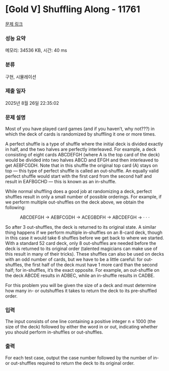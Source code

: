 # [Gold V] Shuffling Along - 11761 

[문제 링크](https://www.acmicpc.net/problem/11761) 

### 성능 요약

메모리: 34536 KB, 시간: 40 ms

### 분류

구현, 시뮬레이션

### 제출 일자

2025년 8월 26일 22:35:02

### 문제 설명

<p>Most of you have played card games (and if you haven’t, why not???) in which the deck of cards is randomized by shuffling it one or more times.</p>

<p>A perfect shuffle is a type of shuffle where the initial deck is divided exactly in half, and the two halves are perfectly interleaved. For example, a deck consisting of eight cards ABCDEFGH (where A is the top card of the deck) would be divided into two halves ABCD and EFGH and then interleaved to get AEBFCGDH. Note that in this shuffle the original top card (A) stays on top — this type of perfect shuffle is called an out-shuffle. An equally valid perfect shuffle would start with the first card from the second half and result in EAFBGCHD — this is known as an in-shuffle.</p>

<p>While normal shuffling does a good job at randomizing a deck, perfect shuffles result in only a small number of possible orderings. For example, if we perform multiple out-shuffles on the deck above, we obtain the following:</p>

<p style="text-align: center;">ABCDEFGH → AEBFCGDH → ACEGBDFH → ABCDEFGH → · · ·</p>

<p>So after 3 out-shuffles, the deck is returned to its original state. A similar thing happens if we perform multiple in-shuffles on an 8-card deck, though in this case it would take 6 shuffles before we get back to where we started. With a standard 52 card deck, only 8 out-shuffles are needed before the deck is returned to its original order (talented magicians can make use of this result in many of their tricks). These shuffles can also be used on decks with an odd number of cards, but we have to be a little careful: for out-shuffles, the first half of the deck must have 1 more card than the second half; for in-shuffles, it’s the exact opposite. For example, an out-shuffle on the deck ABCDE results in ADBEC, while an in-shuffle results in CADBE.</p>

<p>For this problem you will be given the size of a deck and must determine how many in- or outshuffles it takes to return the deck to its pre-shuffled order.</p>

### 입력 

 <p>The input consists of one line containing a positive integer n ≤ 1000 (the size of the deck) followed by either the word in or out, indicating whether you should perform in-shuffles or out-shuffles.</p>

### 출력 

 <p>For each test case, output the case number followed by the number of in- or out-shuffles required to return the deck to its original order.</p>

